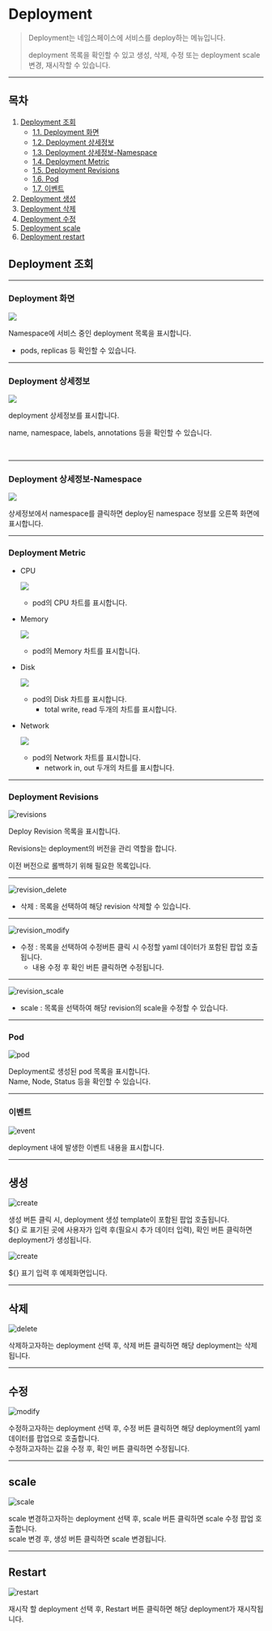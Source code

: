 # Deployment

> Deployment는 네임스페이스에 서비스를 deploy하는 메뉴입니다. 
> 
> deployment 목록을 확인할 수 있고 생성, 삭제, 수정 또는 deployment scale 변경, 재시작할 수 있습니다.

---
## **목차**
1. [Deployment 조회](#deployment-조회)
   - [1.1. Deployment 화면](#deployment-화면)
   - [1.2. Deployment 상세정보](#deployment-상세정보)
   - [1.3. Deployment 상세정보-Namespace](#deployment-상세정보-Namespace)
   - [1.4. Deployment Metric](#deployment-Metric)
   - [1.5. Deployment Revisions](#deployment-Revisions)
   - [1.6. Pod](#Pod)
   - [1.7. 이벤트](#이벤트)
2. [Deployment 생성](#생성)
3. [Deployment 삭제](#삭제)
4. [Deployment 수정](#수정)
5. [Deployment scale](#scale)
6. [Deployment restart](#restart)

## Deployment 조회

---
### Deployment 화면

![](img/deployment_deployments.png)

Namespace에 서비스 중인 deployment 목록을 표시합니다.
* pods, replicas 등 확인할 수 있습니다.


---
### Deployment 상세정보

![](img/deployment_detail.png)

deployment 상세정보를 표시합니다.

name, namespace, labels, annotations 등을 확인할 수 있습니다.

<br/>

---
### Deployment 상세정보-Namespace

![](img/deployment_detail_namespace.png)

상세정보에서 namespace를 클릭하면 deploy된 namespace 정보를 오른쪽 화면에 표시합니다.

---
### Deployment Metric
* CPU

  ![](img/deployment_metric_cpu.png)

  * pod의 CPU 차트를 표시합니다.


* Memory

  ![](img/deployment_metric_memory.png)

  * pod의 Memory 차트를 표시합니다.


* Disk

  ![](img/deployment_metric_disk.png)

  * pod의 Disk 차트를 표시합니다.
    * total write, read 두개의 차트를 표시합니다.


* Network

  ![](img/deployment_metric_network.png)

  * pod의 Network 차트를 표시합니다.
    * network in, out 두개의 차트를 표시합니다.

---
### Deployment Revisions

![revisions](img/deployment_revisions.png)

Deploy Revision 목록을 표시합니다.

Revisions는 deployment의 버전을 관리 역할을 합니다.

이전 버전으로 롤백하기 위해 필요한 목록입니다.

---

![revision_delete](img/deployment_revision_delete.png)

* 삭제 : 목록을 선택하여 해당 revision 삭제할 수 있습니다.

---

![revision_modify](img/deployment_revision_modify.png)

* 수정 : 목록을 선택하여 수정버튼 클릭 시 수정할 yaml 데이터가 포함된 팝업 호출됩니다.
  * 내용 수정 후 확인 버튼 클릭하면 수정됩니다.
---

![revision_scale](img/deployment_revision_scale.png)

* scale : 목록을 선택하여 해당 revision의 scale을 수정할 수 있습니다.

---
### Pod

![pod](img/deployment_pod.png)

Deployment로 생성된 pod 목록을 표시합니다. <br/>
Name, Node, Status 등을 확인할 수 있습니다.

---
### 이벤트

![event](img/deployment_event.png)

deployment 내에 발생한 이벤트 내용을 표시합니다.

---
## 생성

![create](img/deployment_create.png)

생성 버튼 클릭 시, deployment 생성 template이 포함된 팝업 호출됩니다. <br/>
${} 로 표기된 곳에 사용자가 입력 후(필요시 추가 데이터 입력), 확인 버튼 클릭하면 deployment가 생성됩니다.

![create](img/deployment_create_ex.png)

${} 표기 입력 후 예제화면입니다.

---
## 삭제

![delete](img/deployment_delete.png)

삭제하고자하는 deployment 선택 후, 삭제 버튼 클릭하면 해당 deployment는 삭제됩니다.

---
## 수정

![modify](img/deployment_modify.png)

수정하고자하는 deployment 선택 후, 수정 버튼 클릭하면 해당 deployment의 yaml 데이터를 팝업으로 호출합니다. <br/>
수정하고자하는 값을 수정 후, 확인 버튼 클릭하면 수정됩니다.

---
## scale

![scale](img/deployment_scale.png)

scale 변경하고자하는 deployment 선택 후, scale 버튼 클릭하면 scale 수정 팝업 호출합니다. <br/>
scale 변경 후, 생성 버튼 클릭하면 scale 변경됩니다.

---
## Restart

![restart](img/deployment_restart.png)

재시작 할 deployment 선택 후, Restart 버튼 클릭하면 해당 deployment가 재시작됩니다.